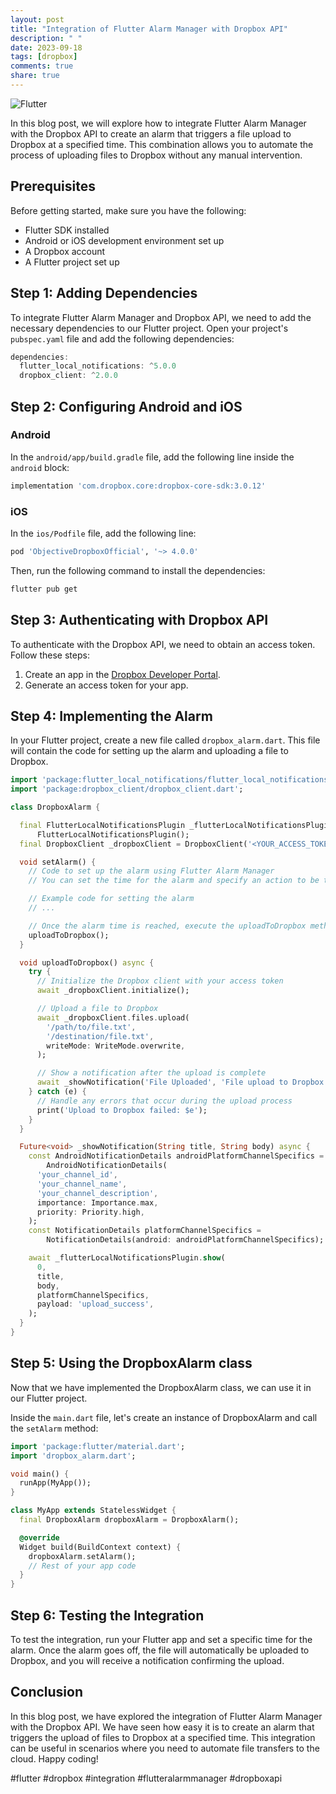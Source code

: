 ```yaml
---
layout: post
title: "Integration of Flutter Alarm Manager with Dropbox API"
description: " "
date: 2023-09-18
tags: [dropbox]
comments: true
share: true
---
```


![Flutter](https://flutter.dev/images/flutter-mark-square-100.png)

In this blog post, we will explore how to integrate Flutter Alarm Manager with the Dropbox API to create an alarm that triggers a file upload to Dropbox at a specified time. This combination allows you to automate the process of uploading files to Dropbox without any manual intervention.

## Prerequisites

Before getting started, make sure you have the following:

- Flutter SDK installed
- Android or iOS development environment set up
- A Dropbox account
- A Flutter project set up

## Step 1: Adding Dependencies

To integrate Flutter Alarm Manager and Dropbox API, we need to add the necessary dependencies to our Flutter project. Open your project's `pubspec.yaml` file and add the following dependencies:

```dart
dependencies:
  flutter_local_notifications: ^5.0.0
  dropbox_client: ^2.0.0
```

## Step 2: Configuring Android and iOS

### Android

In the `android/app/build.gradle` file, add the following line inside the `android` block:

```groovy
implementation 'com.dropbox.core:dropbox-core-sdk:3.0.12'
```

### iOS

In the `ios/Podfile` file, add the following line:

```ruby
pod 'ObjectiveDropboxOfficial', '~> 4.0.0'
```

Then, run the following command to install the dependencies:

```bash
flutter pub get
```

## Step 3: Authenticating with Dropbox API

To authenticate with the Dropbox API, we need to obtain an access token. Follow these steps:

1. Create an app in the [Dropbox Developer Portal](https://www.dropbox.com/developers/apps/create).
2. Generate an access token for your app.

## Step 4: Implementing the Alarm

In your Flutter project, create a new file called `dropbox_alarm.dart`. This file will contain the code for setting up the alarm and uploading a file to Dropbox.

```dart
import 'package:flutter_local_notifications/flutter_local_notifications.dart';
import 'package:dropbox_client/dropbox_client.dart';

class DropboxAlarm {

  final FlutterLocalNotificationsPlugin _flutterLocalNotificationsPlugin =
      FlutterLocalNotificationsPlugin();
  final DropboxClient _dropboxClient = DropboxClient('<YOUR_ACCESS_TOKEN>');

  void setAlarm() {
    // Code to set up the alarm using Flutter Alarm Manager
    // You can set the time for the alarm and specify an action to be triggered

    // Example code for setting the alarm
    // ...

    // Once the alarm time is reached, execute the uploadToDropbox method
    uploadToDropbox();
  }

  void uploadToDropbox() async {
    try {
      // Initialize the Dropbox client with your access token
      await _dropboxClient.initialize();

      // Upload a file to Dropbox
      await _dropboxClient.files.upload(
        '/path/to/file.txt',
        '/destination/file.txt',
        writeMode: WriteMode.overwrite,
      );

      // Show a notification after the upload is complete
      await _showNotification('File Uploaded', 'File upload to Dropbox successful');
    } catch (e) {
      // Handle any errors that occur during the upload process
      print('Upload to Dropbox failed: $e');
    }
  }

  Future<void> _showNotification(String title, String body) async {
    const AndroidNotificationDetails androidPlatformChannelSpecifics =
        AndroidNotificationDetails(
      'your_channel_id',
      'your_channel_name',
      'your_channel_description',
      importance: Importance.max,
      priority: Priority.high,
    );
    const NotificationDetails platformChannelSpecifics =
        NotificationDetails(android: androidPlatformChannelSpecifics);

    await _flutterLocalNotificationsPlugin.show(
      0,
      title,
      body,
      platformChannelSpecifics,
      payload: 'upload_success',
    );
  }
}
```

## Step 5: Using the DropboxAlarm class

Now that we have implemented the DropboxAlarm class, we can use it in our Flutter project.

Inside the `main.dart` file, let's create an instance of DropboxAlarm and call the `setAlarm` method:

```dart
import 'package:flutter/material.dart';
import 'dropbox_alarm.dart';

void main() {
  runApp(MyApp());
}

class MyApp extends StatelessWidget {
  final DropboxAlarm dropboxAlarm = DropboxAlarm();

  @override
  Widget build(BuildContext context) {
    dropboxAlarm.setAlarm();
    // Rest of your app code
  }
}
```

## Step 6: Testing the Integration

To test the integration, run your Flutter app and set a specific time for the alarm. Once the alarm goes off, the file will automatically be uploaded to Dropbox, and you will receive a notification confirming the upload.

## Conclusion

In this blog post, we have explored the integration of Flutter Alarm Manager with the Dropbox API. We have seen how easy it is to create an alarm that triggers the upload of files to Dropbox at a specified time. This integration can be useful in scenarios where you need to automate file transfers to the cloud. Happy coding!

#flutter #dropbox #integration #flutteralarmmanager #dropboxapi